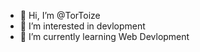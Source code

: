 - 👋 Hi, I’m @TorToize
- 👀 I’m interested in devlopment
- 🌱 I’m currently learning Web Devlopment


<!---
TorToize/TorToize is a ✨ special ✨ repository because its `README.md` (this file) appears on your GitHub profile.
You can click the Preview link to take a look at your changes.
--->
